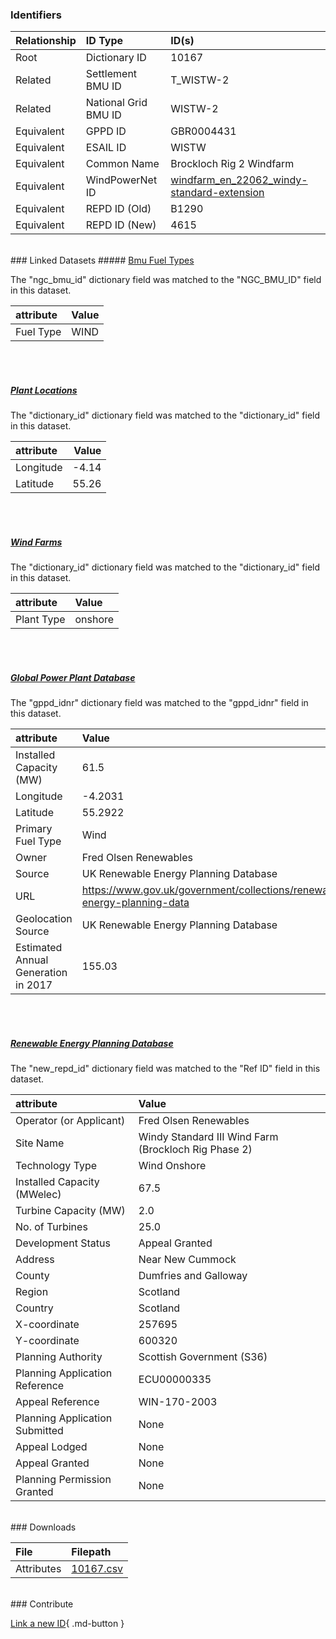 ### Identifiers

| Relationship   | ID Type              | ID(s)                                                                                                                     |
|:---------------|:---------------------|:--------------------------------------------------------------------------------------------------------------------------|
| Root           | Dictionary ID        | 10167                                                                                                                     |
| Related        | Settlement BMU ID    | T_WISTW-2                                                                                                                 |
| Related        | National Grid BMU ID | WISTW-2                                                                                                                   |
| Equivalent     | GPPD ID              | GBR0004431                                                                                                                |
| Equivalent     | ESAIL ID             | WISTW                                                                                                                     |
| Equivalent     | Common Name          | Brockloch Rig 2 Windfarm                                                                                                  |
| Equivalent     | WindPowerNet ID      | [windfarm_en_22062_windy-standard-extension](https://www.thewindpower.net/windfarm_en_22062_windy-standard-extension.php) |
| Equivalent     | REPD ID (Old)        | B1290                                                                                                                     |
| Equivalent     | REPD ID (New)        | 4615                                                                                                                      |

<br>
### Linked Datasets
##### <a href="https://osuked.github.io/Power-Station-Dictionary/datasets/bmu-fuel-types">Bmu Fuel Types</a>



The "ngc_bmu_id" dictionary field was matched to the "NGC_BMU_ID" field in this dataset.

| attribute   | Value   |
|:------------|:--------|
| Fuel Type   | WIND    |

<br><br>
##### <a href="https://osuked.github.io/Power-Station-Dictionary/datasets/plant-locations">Plant Locations</a>



The "dictionary_id" dictionary field was matched to the "dictionary_id" field in this dataset.

| attribute   |   Value |
|:------------|--------:|
| Longitude   |   -4.14 |
| Latitude    |   55.26 |

<br><br>
##### <a href="https://osuked.github.io/Power-Station-Dictionary/datasets/wind-farms">Wind Farms</a>



The "dictionary_id" dictionary field was matched to the "dictionary_id" field in this dataset.

| attribute   | Value   |
|:------------|:--------|
| Plant Type  | onshore |

<br><br>
##### <a href="https://osuked.github.io/Power-Station-Dictionary/datasets/global-power-plant-database">Global Power Plant Database</a>



The "gppd_idnr" dictionary field was matched to the "gppd_idnr" field in this dataset.

| attribute                           | Value                                                                    |
|:------------------------------------|:-------------------------------------------------------------------------|
| Installed Capacity (MW)             | 61.5                                                                     |
| Longitude                           | -4.2031                                                                  |
| Latitude                            | 55.2922                                                                  |
| Primary Fuel Type                   | Wind                                                                     |
| Owner                               | Fred Olsen Renewables                                                    |
| Source                              | UK Renewable Energy Planning Database                                    |
| URL                                 | https://www.gov.uk/government/collections/renewable-energy-planning-data |
| Geolocation Source                  | UK Renewable Energy Planning Database                                    |
| Estimated Annual Generation in 2017 | 155.03                                                                   |

<br><br>
##### <a href="https://osuked.github.io/Power-Station-Dictionary/datasets/renewable-energy-planning-database">Renewable Energy Planning Database</a>



The "new_repd_id" dictionary field was matched to the "Ref ID" field in this dataset.

| attribute                      | Value                                                |
|:-------------------------------|:-----------------------------------------------------|
| Operator (or Applicant)        | Fred Olsen Renewables                                |
| Site Name                      | Windy Standard III Wind Farm (Brockloch Rig Phase 2) |
| Technology Type                | Wind Onshore                                         |
| Installed Capacity (MWelec)    | 67.5                                                 |
| Turbine Capacity (MW)          | 2.0                                                  |
| No. of Turbines                | 25.0                                                 |
| Development Status             | Appeal Granted                                       |
| Address                        | Near New Cummock                                     |
| County                         | Dumfries and Galloway                                |
| Region                         | Scotland                                             |
| Country                        | Scotland                                             |
| X-coordinate                   | 257695                                               |
| Y-coordinate                   | 600320                                               |
| Planning Authority             | Scottish Government (S36)                            |
| Planning Application Reference | ECU00000335                                          |
| Appeal Reference               | WIN-170-2003                                         |
| Planning Application Submitted | None                                                 |
| Appeal Lodged                  | None                                                 |
| Appeal Granted                 | None                                                 |
| Planning Permission Granted    | None                                                 |


<br>
### Downloads


| File       | Filepath                                                                              |
|:-----------|:--------------------------------------------------------------------------------------|
| Attributes | [10167.csv](https://osuked.github.io/Power-Station-Dictionary/object_attrs/10167.csv) |


<br>
### Contribute

[Link a new ID](https://docs.google.com/forms/d/e/1FAIpQLSc5jRsQ7NgiLLXbwo9PUdwTQyuqbRwThltG56-o6NVSe7E_nw/viewform?usp=pp_url&entry.251912331=10167){ .md-button }